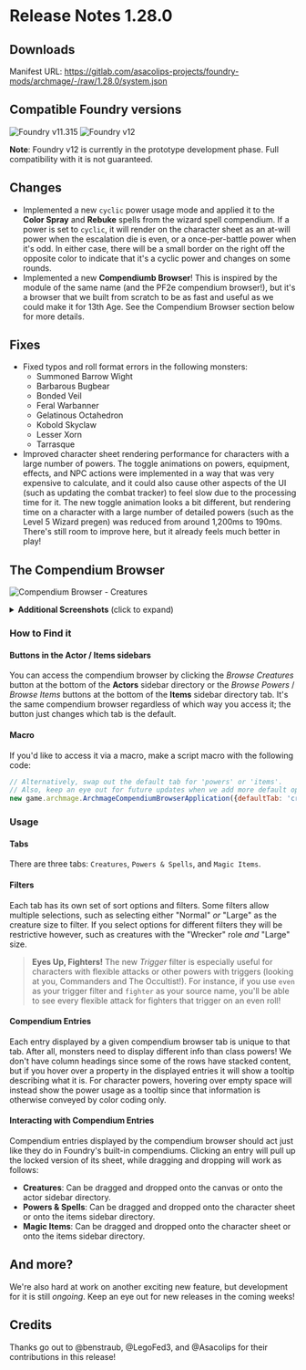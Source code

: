# Release Notes 1.28.0

## Downloads

Manifest URL: https://gitlab.com/asacolips-projects/foundry-mods/archmage/-/raw/1.28.0/system.json

## Compatible Foundry versions

![Foundry v11.315](https://img.shields.io/badge/Foundry-v11.315-green) ![Foundry v12](https://img.shields.io/badge/Foundry-v12-yellow)

**Note**: Foundry v12 is currently in the prototype development phase. Full compatibility with it is not guaranteed.

## Changes

- Implemented a new `cyclic` power usage mode and applied it to the **Color Spray** and **Rebuke** spells from the wizard spell compendium. If a power is set to `cyclic`, it will render on the character sheet as an at-will power when the escalation die is even, or a once-per-battle power when it's odd. In either case, there will be a small border on the right off the opposite color to indicate that it's a cyclic power and changes on some rounds.
- Implemented a new **Compendiumb Browser**! This is inspired by the module of the same name (and the PF2e compendium browser!), but it's a browser that we built from scratch to be as fast and useful as we could make it for 13th Age. See the Compendium Browser section below for more details.

## Fixes

- Fixed typos and roll format errors in the following monsters:
    - Summoned Barrow Wight
    - Barbarous Bugbear
    - Bonded Veil
    - Feral Warbanner
    - Gelatinous Octahedron
    - Kobold Skyclaw
    - Lesser Xorn
    - Tarrasque
- Improved character sheet rendering performance for characters with a large number of powers. The toggle animations on powers, equipment, effects, and NPC actions were implemented in a way that was very expensive to calculate, and it could also cause other aspects of the UI (such as updating the combat tracker) to feel slow due to the processing time for it. The new toggle animation looks a bit different, but rendering time on a character with a large number of detailed powers (such as the Level 5 Wizard pregen) was reduced from around 1,200ms to 190ms. There's still room to improve here, but it already feels much better in play!

## The Compendium Browser

![Compendium Browser - Creatures](https://mattsmithin-files.s3.amazonaws.com/screenshots/compendium-browser-light.png)

<details><summary><strong>Additional Screenshots</strong> (click to expand)</summary>
<img src="https://mattsmithin-files.s3.amazonaws.com/screenshots/compendium-browser-dark.png" alt="Compendium Browser - Nightmode"/>
<img src="https://mattsmithin-files.s3.amazonaws.com/screenshots/compendium-browser-powers.png" alt="Compendium Browser - Powers"/>
<img src="https://mattsmithin-files.s3.amazonaws.com/screenshots/compendium-browser-items.png" alt="Compendium Browser - Magic Items"/>
</details>

### How to Find it

#### Buttons in the Actor / Items sidebars

You can access the compendium browser by clicking the _Browse Creatures_ button at the bottom of the **Actors** sidebar directory or the _Browse Powers_ / _Browse Items_ buttons at the bottom of the **Items** sidebar directory tab. It's the same compendium browser regardless of which way you access it; the button just changes which tab is the default.

#### Macro

If you'd like to access it via a macro, make a script macro with the following code:

```js
// Alternatively, swap out the default tab for 'powers' or 'items'.
// Also, keep an eye out for future updates when we add more default options!
new game.archmage.ArchmageCompendiumBrowserApplication({defaultTab: 'creatures'}).render(true);
```

### Usage

#### Tabs

There are three tabs: `Creatures`, `Powers & Spells`, and `Magic Items`.

#### Filters

Each tab has its own set of sort options and filters. Some filters allow multiple selections, such as selecting either "Normal" _or_ "Large" as the creature size to filter. If you select options for different filters they will be restrictive however, such as creatures with the "Wrecker" role _and_ "Large" size.

> **Eyes Up, Fighters!**
> The new _Trigger_ filter is especially useful for characters with flexible attacks or other powers with triggers (looking at you, Commanders and The Occultist!). For instance, if you use `even` as your trigger filter and `fighter` as your source name, you'll be able to see every flexible attack for fighters that trigger on an even roll!

#### Compendium Entries

Each entry displayed by a given compendium browser tab is unique to that tab. After all, monsters need to display different info than class powers! We don't have column headings since some of the rows have stacked content, but if you hover over a property in the displayed entries it will show a tooltip describing what it is. For character powers, hovering over empty space will instead show the power usage as a tooltip since that information is otherwise conveyed by color coding only.

#### Interacting with Compendium Entries

Compendium entries displayed by the compendium browser should act just like they do in Foundry's built-in compendiums. Clicking an entry will pull up the locked version of its sheet, while dragging and dropping will work as follows:

- **Creatures**: Can be dragged and dropped onto the canvas or onto the actor sidebar directory.
- **Powers & Spells**: Can be dragged and dropped onto the character sheet or onto the items sidebar directory.
- **Magic Items**: Can be dragged and dropped onto the character sheet or onto the items sidebar directory.

## And more?

We're also hard at work on another exciting new feature, but development for it is still _ongoing_. Keep an eye out for new releases in the coming weeks!

## Credits

Thanks go out to @benstraub, @LegoFed3, and @Asacolips for their contributions in this release!